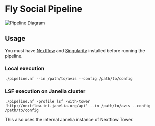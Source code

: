 # Fly Social Pipeline

![Pipeline Diagram](docs/pipeline-diagram.png)

## Usage

You must have [Nextflow](https://www.nextflow.io) and [Singularity](https://sylabs.io) installed before running the pipeline.

### Local execution
```
./pipeline.nf --in /path/to/avis --config /path/to/config
```

### LSF execution on Janelia cluster
```
./pipeline.nf -profile lsf -with-tower 'http://nextflow.int.janelia.org/api' --in /path/to/avis --config /path/to/config
```
This also uses the internal Janelia instance of Nextflow Tower.

